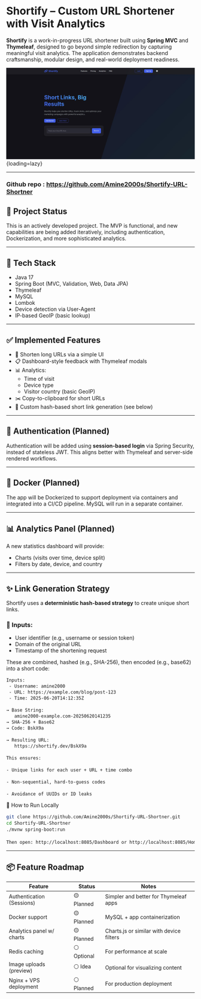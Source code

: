 # Shortify – Custom URL Shortener with Visit Analytics

**Shortify** is a work-in-progress URL shortener built using **Spring MVC** and **Thymeleaf**, designed to go beyond simple redirection by capturing meaningful visit analytics. The application demonstrates backend craftsmanship, modular design, and real-world deployment readiness.

![shortify-overview](../assets/images/projects/shortify/url-shortner.jpg){loading=lazy}



---

### Github repo : https://github.com/Amine2000s/Shortify-URL-Shortner

## 🚧 Project Status

This is an actively developed project. The MVP is functional, and new capabilities are being added iteratively, including authentication, Dockerization, and more sophisticated analytics.

---

## 🔧 Tech Stack

- Java 17
- Spring Boot (MVC, Validation, Web, Data JPA)
- Thymeleaf
- MySQL 
- Lombok
- Device detection via User-Agent
- IP-based GeoIP (basic lookup)

---

## ✅ Implemented Features

- 🔗 Shorten long URLs via a simple UI
- 📋 Dashboard-style feedback with Thymeleaf modals
- 📊 Analytics:
  - Time of visit
  - Device type
  - Visitor country (basic GeoIP)
- ✂️ Copy-to-clipboard for short URLs
- 📁 Custom hash-based short link generation (see below)

---

## 🔐 Authentication (Planned)

Authentication will be added using **session-based login** via Spring Security, instead of stateless JWT. This aligns better with Thymeleaf and server-side rendered workflows.

---

## 🐳 Docker (Planned)

The app will be Dockerized to support deployment via containers and integrated into a CI/CD pipeline. MySQL will run in a separate container.

---

## 📊 Analytics Panel (Planned)

A new statistics dashboard will provide:

- Charts (visits over time, device split)
- Filters by date, device, and country

---

## ✨ Link Generation Strategy

Shortify uses a **deterministic hash-based strategy** to create unique short links.

### 🔑 Inputs:
- User identifier (e.g., username or session token)
- Domain of the original URL
- Timestamp of the shortening request

These are combined, hashed (e.g., SHA-256), then encoded (e.g., base62) into a short code:

```text
Inputs:
 - Username: amine2000
 - URL: https://example.com/blog/post-123
 - Time: 2025-06-20T14:12:35Z

→ Base String:
   amine2000-example.com-20250620141235
→ SHA-256 + Base62
→ Code: BskX9a

→ Resulting URL:
   https://shortify.dev/BskX9a

This ensures:

- Unique links for each user + URL + time combo

- Non-sequential, hard-to-guess codes

- Avoidance of UUIDs or ID leaks
```

🔄 How to Run Locally

```Bash
git clone https://github.com/Amine2000s/Shortify-URL-Shortner.git
cd Shortify-URL-Shortner
./mvnw spring-boot:run

Then open: http://localhost:8085/Dashboard or http://localhost:8085/Home
```

---
## 📦 Feature Roadmap

| Feature                   | Status     | Notes                                    |
| ------------------------- | ---------- | ---------------------------------------- |
| Authentication (Sessions) | 🟡 Planned | Simpler and better for Thymeleaf apps    |
| Docker support            | 🟡 Planned | MySQL + app containerization             |
| Analytics panel w/ charts | 🟡 Planned | Charts.js or similar with device filters |
| Redis caching             | ⚪ Optional | For performance at scale                 |
| Image uploads (preview)   | ⚪ Idea     | Optional for visualizing content         |
| Nginx + VPS deployment    | ⚪ Planned  | For production deployment                |
